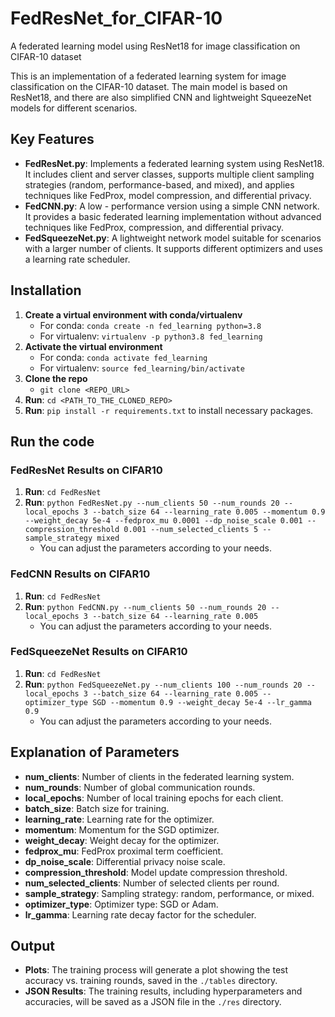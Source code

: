 # FedResNet_for_CIFAR-10
A federated learning model using ResNet18 for image classification on CIFAR-10 dataset

This is an implementation of a federated learning system for image classification on the CIFAR-10 dataset. The main model is based on ResNet18, and there are also simplified CNN and lightweight SqueezeNet models for different scenarios.

## Key Features
- **FedResNet.py**: Implements a federated learning system using ResNet18. It includes client and server classes, supports multiple client sampling strategies (random, performance-based, and mixed), and applies techniques like FedProx, model compression, and differential privacy.
- **FedCNN.py**: A low - performance version using a simple CNN network. It provides a basic federated learning implementation without advanced techniques like FedProx, compression, and differential privacy.
- **FedSqueezeNet.py**: A lightweight network model suitable for scenarios with a larger number of clients. It supports different optimizers and uses a learning rate scheduler.

## Installation
1. **Create a virtual environment with conda/virtualenv**
    - For conda: `conda create -n fed_learning python=3.8`
    - For virtualenv: `virtualenv -p python3.8 fed_learning`
2. **Activate the virtual environment**
    - For conda: `conda activate fed_learning`
    - For virtualenv: `source fed_learning/bin/activate`
3. **Clone the repo**
    - `git clone <REPO_URL>`
4. **Run**: `cd <PATH_TO_THE_CLONED_REPO>`
5. **Run**: `pip install -r requirements.txt` to install necessary packages.

## Run the code

### FedResNet Results on CIFAR10
1. **Run**: `cd FedResNet`
2. **Run**: `python FedResNet.py --num_clients 50 --num_rounds 20 --local_epochs 3 --batch_size 64 --learning_rate 0.005 --momentum 0.9 --weight_decay 5e-4 --fedprox_mu 0.0001 --dp_noise_scale 0.001 --compression_threshold 0.001 --num_selected_clients 5 --sample_strategy mixed`
    - You can adjust the parameters according to your needs.

### FedCNN Results on CIFAR10
1. **Run**: `cd FedResNet`
2. **Run**: `python FedCNN.py --num_clients 50 --num_rounds 20 --local_epochs 3 --batch_size 64 --learning_rate 0.005`
    - You can adjust the parameters according to your needs.

### FedSqueezeNet Results on CIFAR10
1. **Run**: `cd FedResNet`
2. **Run**: `python FedSqueezeNet.py --num_clients 100 --num_rounds 20 --local_epochs 3 --batch_size 64 --learning_rate 0.005 --optimizer_type SGD --momentum 0.9 --weight_decay 5e-4 --lr_gamma 0.9`
    - You can adjust the parameters according to your needs.

## Explanation of Parameters
- **num_clients**: Number of clients in the federated learning system.
- **num_rounds**: Number of global communication rounds.
- **local_epochs**: Number of local training epochs for each client.
- **batch_size**: Batch size for training.
- **learning_rate**: Learning rate for the optimizer.
- **momentum**: Momentum for the SGD optimizer.
- **weight_decay**: Weight decay for the optimizer.
- **fedprox_mu**: FedProx proximal term coefficient.
- **dp_noise_scale**: Differential privacy noise scale.
- **compression_threshold**: Model update compression threshold.
- **num_selected_clients**: Number of selected clients per round.
- **sample_strategy**: Sampling strategy: random, performance, or mixed.
- **optimizer_type**: Optimizer type: SGD or Adam.
- **lr_gamma**: Learning rate decay factor for the scheduler.

## Output
- **Plots**: The training process will generate a plot showing the test accuracy vs. training rounds, saved in the `./tables` directory.
- **JSON Results**: The training results, including hyperparameters and accuracies, will be saved as a JSON file in the `./res` directory.
